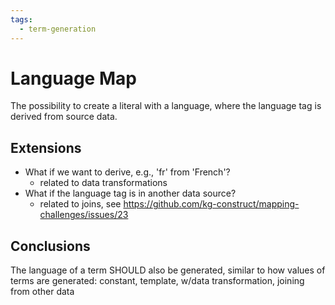 ```yaml
---
tags:
  - term-generation
---
```


# Language Map

The possibility to create a literal with a language,
where the language tag is derived from source data.

## Extensions

- What if we want to derive, e.g., 'fr' from 'French'?
  - related to data transformations
- What if the language tag is in another data source?
  - related to joins, see <https://github.com/kg-construct/mapping-challenges/issues/23>

## Conclusions

The language of a term SHOULD also be generated, similar to how values of terms are generated: constant, template, w/data transformation, joining from other data
